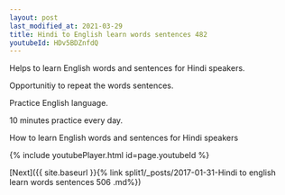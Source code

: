 ```yaml
---
layout: post
last_modified_at: 2021-03-29
title: Hindi to English learn words sentences 482 
youtubeId: HDv5BDZnfdQ
---
```

 
 
Helps to learn English words and sentences for Hindi speakers.

Opportunitiy to repeat the words sentences. 

Practice English language. 
 
10 minutes practice every day. 
 
How to learn English words and sentences for Hindi speakers 
 
{% include youtubePlayer.html id=page.youtubeId %}
 
 
[Next]({{ site.baseurl }}{% link  split1/_posts/2017-01-31-Hindi to english learn words sentences 506 .md%})
 
